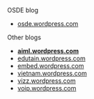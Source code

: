 OSDE blog

- [osde.wordpress.com](https://osde8info.wordpress.com)

Other blogs

- **[aiml.wordpress.com](https://aidlml.wordpress.com)**
- [edutain.wordpress.com](https://edutain8.wordpress.com)
- [embed.wordpress.com](https://embed8.wordpress.com)
- [vietnam.wordpress.com](https://vietnam.wordpress.com)
- [vizz.wordpress.com](https://vizz8info.wordpress.com)
- [voip.wordpress.com](https://voippix.wordpress.com)

